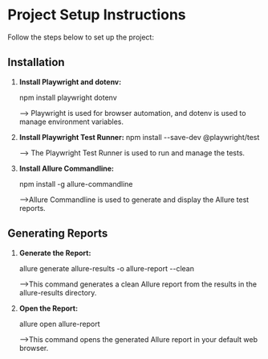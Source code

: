 
# Project Setup Instructions

Follow the steps below to set up the project:

## Installation

1. **Install Playwright and dotenv:**
   
   npm install playwright dotenv

   --> Playwright is used for browser automation, and dotenv is used to manage environment variables.
2. **Install Playwright Test Runner:**
    npm install --save-dev @playwright/test

    --> The Playwright Test Runner is used to run and manage the tests.

3. **Install Allure Commandline:**

    npm install -g allure-commandline

    -->Allure Commandline is used to generate and display the Allure test reports.

## Generating Reports

1. **Generate the Report:**
    
    allure generate allure-results -o allure-report --clean
    
    -->This command generates a clean Allure report from the results in the allure-results directory.

2. **Open the Report:**

    allure open allure-report
    
    -->This command opens the generated Allure report in your default web browser.
